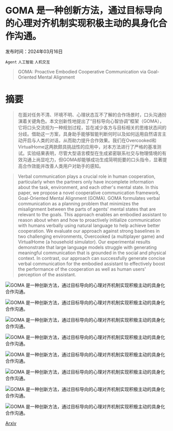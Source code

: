 # GOMA 是一种创新方法，通过目标导向的心理对齐机制实现积极主动的具身化合作沟通。

发布时间：2024年03月16日

`Agent` `人工智能` `人机交互`

> GOMA: Proactive Embodied Cooperative Communication via Goal-Oriented Mental Alignment

# 摘要

> 在面对任务不清、环境不明、心理状态互不了解的合作场景时，口头沟通扮演着关键角色。本文创新性地提出了“目标导向心智协调”框架（GOMA），它将口头交流视为一种规划过程，旨在减少各方与目标相关的思维状态间的分歧。借助这一方案，具身助手能够智能判断何时以及如何运用自然语言主动开启与人类的对话，从而助力提升合作效果。我们在Overcooked和VirtualHome这两款颇具挑战性的应用中，对本方法进行了严格的基准测试。实验结果表明，尽管大型语言模型在生成紧密联系社交与物理情境的有效沟通上尚显吃力，但GOMA却能够成功生成简明扼要的口头指令，显著提高合作效能并改善人类用户对助手的感知。

> Verbal communication plays a crucial role in human cooperation, particularly when the partners only have incomplete information about the task, environment, and each other's mental state. In this paper, we propose a novel cooperative communication framework, Goal-Oriented Mental Alignment (GOMA). GOMA formulates verbal communication as a planning problem that minimizes the misalignment between the parts of agents' mental states that are relevant to the goals. This approach enables an embodied assistant to reason about when and how to proactively initialize communication with humans verbally using natural language to help achieve better cooperation. We evaluate our approach against strong baselines in two challenging environments, Overcooked (a multiplayer game) and VirtualHome (a household simulator). Our experimental results demonstrate that large language models struggle with generating meaningful communication that is grounded in the social and physical context. In contrast, our approach can successfully generate concise verbal communication for the embodied assistant to effectively boost the performance of the cooperation as well as human users' perception of the assistant.

![GOMA 是一种创新方法，通过目标导向的心理对齐机制实现积极主动的具身化合作沟通。](../../../paper_images/2403.11075/x1.png)

![GOMA 是一种创新方法，通过目标导向的心理对齐机制实现积极主动的具身化合作沟通。](../../../paper_images/2403.11075/overcooked.png)

![GOMA 是一种创新方法，通过目标导向的心理对齐机制实现积极主动的具身化合作沟通。](../../../paper_images/2403.11075/x2.png)

![GOMA 是一种创新方法，通过目标导向的心理对齐机制实现积极主动的具身化合作沟通。](../../../paper_images/2403.11075/x3.png)

![GOMA 是一种创新方法，通过目标导向的心理对齐机制实现积极主动的具身化合作沟通。](../../../paper_images/2403.11075/x4.png)

![GOMA 是一种创新方法，通过目标导向的心理对齐机制实现积极主动的具身化合作沟通。](../../../paper_images/2403.11075/x5.png)

![GOMA 是一种创新方法，通过目标导向的心理对齐机制实现积极主动的具身化合作沟通。](../../../paper_images/2403.11075/x6.png)

![GOMA 是一种创新方法，通过目标导向的心理对齐机制实现积极主动的具身化合作沟通。](../../../paper_images/2403.11075/x7.png)

[Arxiv](https://arxiv.org/abs/2403.11075)
